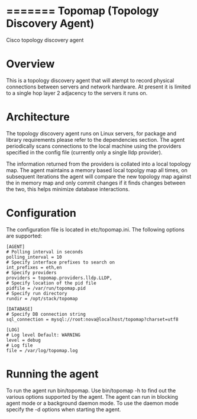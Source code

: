 =======
Topomap (Topology Discovery Agent)
=======

Cisco topology discovery agent

Overview
========
This is a topology discovery agent that will atempt to record physical connections between servers and network hardware. At present it is limited to a single hop layer 2 adjacency to the servers it runs on.

Architecture
============
The topology discovery agent runs on Linux servers, for package and library requirements please refer to the dependencies section. The agent periodically scans connections to the local machine using the providers specified in the config file (currently only a single lldp provider). 

The information returned from the providers is collated into a local topology map. The agent maintains a memory based local topolgy map all times, on subsequent iterations the agent will compare the new topology map against the in memory map and only commit changes if it finds changes between the two, this helps minimize database interactions.

Configuration
=============
The configuration file is located in etc/topomap.ini. The following options are supported:

    [AGENT]
    # Polling interval in seconds
    polling_interval = 10
    # Specify interface prefixes to search on
    int_prefixes = eth,en
    # Specify providers
    providers = topomap.providers.lldp.LLDP,
    # Specify location of the pid file
    pidfile = /var/run/topomap.pid
    # Specify run directory
    rundir = /opt/stack/topomap

    [DATABASE]
    # Specify DB connection string
    sql_connection = mysql://root:nova@localhost/topomap?charset=utf8

    [LOG]
    # Log level Default: WARNING
    level = debug
    # Log file
    file = /var/log/topomap.log

Running the agent
=================
To run the agent run bin/topomap. Use bin/topomap -h to find out the various options supported by the agent. The agent can run in blocking agent mode or a background daemon mode. To use the daemon mode specify the -d options when starting the agent.
